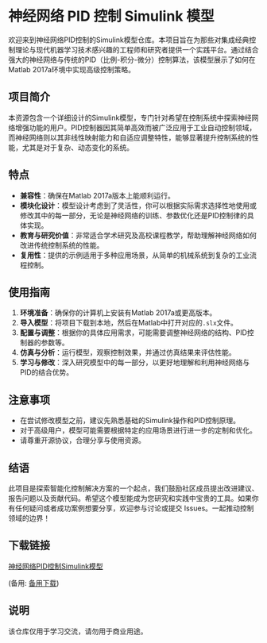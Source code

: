 # 神经网络 PID 控制 Simulink 模型

欢迎来到神经网络PID控制的Simulink模型仓库。本项目旨在为那些对集成经典控制理论与现代机器学习技术感兴趣的工程师和研究者提供一个实践平台。通过结合强大的神经网络与传统的PID（比例-积分-微分）控制算法，该模型展示了如何在Matlab 2017a环境中实现高级控制策略。

## 项目简介

本资源包含一个详细设计的Simulink模型，专门针对希望在控制系统中探索神经网络增强功能的用户。PID控制器因其简单高效而被广泛应用于工业自动控制领域，而神经网络则以其非线性映射能力和自适应调整特性，能够显著提升控制系统的性能，尤其是对于复杂、动态变化的系统。

## 特点

- **兼容性**：确保在Matlab 2017a版本上能顺利运行。
- **模块化设计**：模型设计考虑到了灵活性，你可以根据实际需求选择性地使用或修改其中的每一部分，无论是神经网络的训练、参数优化还是PID控制律的具体实现。
- **教育与研究价值**：非常适合学术研究及高校课程教学，帮助理解神经网络如何改进传统控制系统的性能。
- **复用性**：提供的示例适用于多种应用场景，从简单的机械系统到复杂的工业流程控制。

## 使用指南

1. **环境准备**：确保你的计算机上安装有Matlab 2017a或更高版本。
2. **导入模型**：将项目下载到本地，然后在Matlab中打开对应的`.slx`文件。
3. **配置与调整**：根据你的具体应用需求，可能需要调整神经网络的结构、PID控制器的参数等。
4. **仿真与分析**：运行模型，观察控制效果，并通过仿真结果来评估性能。
5. **学习与修改**：深入研究模型中的每一部分，以更好地理解和利用神经网络与PID的结合优势。

## 注意事项

- 在尝试修改模型之前，建议先熟悉基础的Simulink操作和PID控制原理。
- 对于高级用户，模型可能需要根据特定的应用场景进行进一步的定制和优化。
- 请尊重开源协议，合理分享与使用资源。

## 结语

此项目是探索智能化控制解决方案的一个起点，我们鼓励社区成员提出改进建议、报告问题以及贡献代码。希望这个模型能成为您研究和实践中宝贵的工具。如果你有任何疑问或者成功案例想要分享，欢迎参与讨论或提交 Issues。一起推动控制领域的边界！

## 下载链接
[神经网络PID控制Simulink模型](https://pan.quark.cn/s/9c44dff24384) 

(备用: [备用下载](https://pan.baidu.com/s/1x9yo4k5AZOPEVe1V8rT2cQ?pwd=1234))

## 说明

该仓库仅用于学习交流，请勿用于商业用途。
